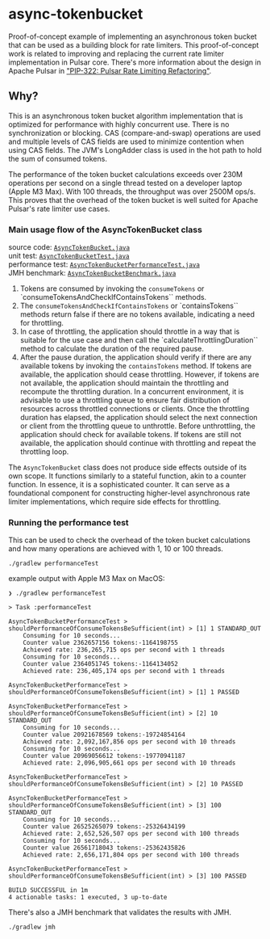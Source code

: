 # async-tokenbucket

Proof-of-concept example of implementing an asynchronous token bucket
that can be used as a building block for rate limiters. This
proof-of-concept work is related to improving and replacing the current
rate limiter implementation in Pulsar core. There's more information
about the design in Apache Pulsar in ["PIP-322: Pulsar Rate Limiting
Refactoring"](https://github.com/apache/pulsar/blob/master/pip/pip-322.md).

## Why?

This is an asynchronous token bucket algorithm implementation that is
optimized for performance with highly concurrent use. There is no
synchronization or blocking. CAS (compare-and-swap) operations are used
and multiple levels of CAS fields are used to minimize contention when
using CAS fields. The JVM's LongAdder class is used in the hot path to
hold the sum of consumed tokens.

The performance of the token bucket calculations exceeds over 230M
operations per second on a single thread tested on a developer laptop
(Apple M3 Max). With 100 threads, the throughput was over 2500M ops/s.
This proves that the overhead of the token bucket is well suited for
Apache Pulsar's rate limiter use cases.

### Main usage flow of the AsyncTokenBucket class

source code:
[`AsyncTokenBucket.java`](src/main/java/com/github/lhotari/asynctokenbucket/AsyncTokenBucket.java)\
unit test:
[`AsyncTokenBucketTest.java`](src/test/java/com/github/lhotari/asynctokenbucket/AsyncTokenBucketTest.java)\
performance test:
[`AsyncTokenBucketPerformanceTest.java`](src/performanceTest/java/com/github/lhotari/asynctokenbucket/AsyncTokenBucketPerformanceTest.java)\
JMH benchmark:
[`AsyncTokenBucketBenchmark.java`](src/jmh/java/com/github/lhotari/asynctokenbucket/AsyncTokenBucketBenchmark.java)

 1. Tokens are consumed by invoking the `consumeTokens` or
    `consumeTokensAndCheckIfContainsTokens`` methods.
 2. The `consumeTokensAndCheckIfContainsTokens` or `containsTokens``
    methods return false if there are no tokens available, indicating a
    need for throttling.
 3. In case of throttling, the application should throttle in a way that
 is suitable for the use case and then call the
 `calculateThrottlingDuration`` method to calculate the duration of the
 required pause.
 4. After the pause duration, the application should verify if there are
 any available tokens by invoking the `containsTokens` method. If tokens
 are available, the application should cease throttling. However, if
 tokens are not available, the application should maintain the
 throttling and recompute the throttling duration. In a concurrent
 environment, it is advisable to use a throttling queue to ensure fair
 distribution of resources across throttled connections or clients. Once
 the throttling duration has elapsed, the application should select the
 next connection or client from the throttling queue to unthrottle.
 Before unthrottling, the application should check for available tokens.
 If tokens are still not available, the application should continue with
 throttling and repeat the throttling loop.

The `AsyncTokenBucket` class does not produce side effects outside of
its own scope. It functions similarly to a stateful function, akin to a
counter function. In essence, it is a sophisticated counter. It can
serve as a foundational component for constructing higher-level
asynchronous rate limiter implementations, which require side effects
for throttling.

### Running the performance test

This can be used to check the overhead of the token bucket calculations and how many operations are achieved with 1, 10 or 100 threads.

```
./gradlew performanceTest
```

example output with Apple M3 Max on MacOS:
```
❯ ./gradlew performanceTest

> Task :performanceTest

AsyncTokenBucketPerformanceTest > shouldPerformanceOfConsumeTokensBeSufficient(int) > [1] 1 STANDARD_OUT
    Consuming for 10 seconds...
    Counter value 2362657156 tokens:-1164198755
    Achieved rate: 236,265,715 ops per second with 1 threads
    Consuming for 10 seconds...
    Counter value 2364051745 tokens:-1164134052
    Achieved rate: 236,405,174 ops per second with 1 threads

AsyncTokenBucketPerformanceTest > shouldPerformanceOfConsumeTokensBeSufficient(int) > [1] 1 PASSED

AsyncTokenBucketPerformanceTest > shouldPerformanceOfConsumeTokensBeSufficient(int) > [2] 10 STANDARD_OUT
    Consuming for 10 seconds...
    Counter value 20921678569 tokens:-19724854164
    Achieved rate: 2,092,167,856 ops per second with 10 threads
    Consuming for 10 seconds...
    Counter value 20969056612 tokens:-19770941187
    Achieved rate: 2,096,905,661 ops per second with 10 threads

AsyncTokenBucketPerformanceTest > shouldPerformanceOfConsumeTokensBeSufficient(int) > [2] 10 PASSED

AsyncTokenBucketPerformanceTest > shouldPerformanceOfConsumeTokensBeSufficient(int) > [3] 100 STANDARD_OUT
    Consuming for 10 seconds...
    Counter value 26525265079 tokens:-25326434199
    Achieved rate: 2,652,526,507 ops per second with 100 threads
    Consuming for 10 seconds...
    Counter value 26561718043 tokens:-25362435826
    Achieved rate: 2,656,171,804 ops per second with 100 threads

AsyncTokenBucketPerformanceTest > shouldPerformanceOfConsumeTokensBeSufficient(int) > [3] 100 PASSED

BUILD SUCCESSFUL in 1m
4 actionable tasks: 1 executed, 3 up-to-date
```

There's also a JMH benchmark that validates the results with JMH.

```
./gradlew jmh
```